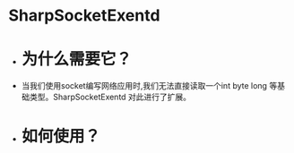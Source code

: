 # SharpSocketExentd
  - # 为什么需要它？
  - 当我们使用socket编写网络应用时,我们无法直接读取一个int byte long 等基础类型。SharpSocketExentd 对此进行了扩展。
  
  - # 如何使用？
  
